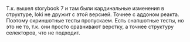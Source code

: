 Т.к. вышел storybook 7 и там были кардинальные изменения в структуре, loki не дружит с этой версией. Точнее с аддоном реакта. Поэтому скриншотные тесты пропускаем. Есть снапшотные тесты, но это не то, т.к. они просто сравнивают верстку, а точнее структуру селекторов, что не подходит.
